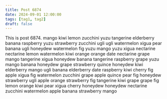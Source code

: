 ```yaml
---
title: Post 6874
date: 2024-09-01 12:00:00
tags: [tag1, tag2]
draft: false
---
```

This is post 6874.
mango
kiwi
lemon
zucchini
yuzu
tangerine
elderberry
banana
raspberry
yuzu
strawberry
zucchini
ugli
ugli
watermelon
xigua
pear
banana
ugli
honeydew
watermelon
fig
yuzu
mango
yuzu
xigua
nectarine
nectarine
lemon
watermelon
kiwi
orange
orange
date
nectarine
grape
mango
tangerine
xigua
honeydew
banana
tangerine
raspberry
grape
yuzu
mango
banana
honeydew
grape
strawberry
quince
honeydew
kiwi
elderberry
mango
ugli
banana
elderberry
date
raspberry
kiwi
cherry
fig
apple
xigua
fig
watermelon
zucchini
grape
apple
quince
pear
fig
honeydew
strawberry
ugli
apple
orange
strawberry
fig
tangerine
kiwi
grape
grape
fig
lemon
orange
kiwi
pear
xigua
cherry
honeydew
honeydew
nectarine
zucchini
watermelon
apple
banana
strawberry
mango
